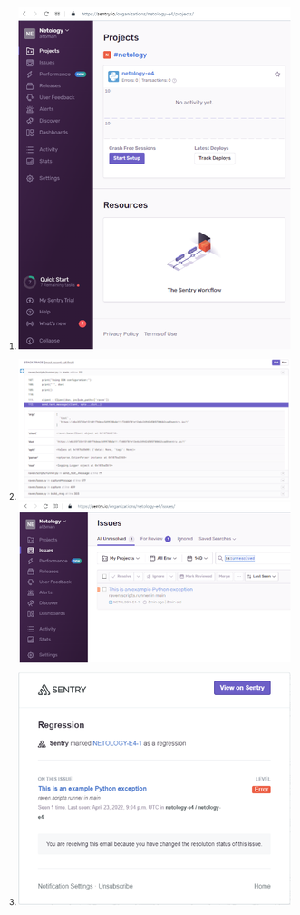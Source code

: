 1.
    ![](img_10.5/10.5.1.png)

2.
    ![](img_10.5/10.5.2-1.png)
	![](img_10.5/10.5.2-2.png)

2.
    ![](img_10.5/10.5.3.png)